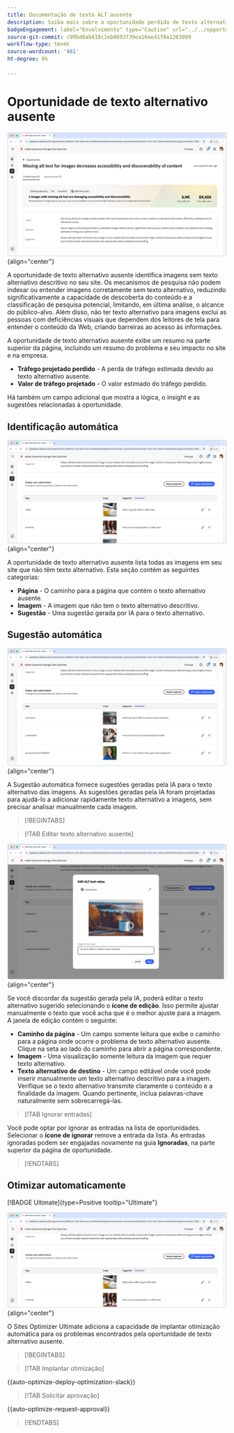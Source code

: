 ```yaml
---
title: Documentação de texto ALT ausente
description: Saiba mais sobre a oportunidade perdida de texto alternativo e como usá-la para melhorar o engajamento no seu site.
badgeEngagement: label="Envolvimento" type="Caution" url="../../opportunity-types/engagement.md" tooltip="Envolvimento"
source-git-commit: c99bd0ab418c1eb0693f39ea16ee41f8a1263099
workflow-type: tm+mt
source-wordcount: '461'
ht-degree: 0%

---
```



# Oportunidade de texto alternativo ausente

![Oportunidade de texto alternativo ausente](./assets/missing-alt-text/hero.png){align="center"}

A oportunidade de texto alternativo ausente identifica imagens sem texto alternativo descritivo no seu site. Os mecanismos de pesquisa não podem indexar ou entender imagens corretamente sem texto alternativo, reduzindo significativamente a capacidade de descoberta do conteúdo e a classificação de pesquisa potencial, limitando, em última análise, o alcance do público-alvo. Além disso, não ter texto alternativo para imagens exclui as pessoas com deficiências visuais que dependem dos leitores de tela para entender o conteúdo da Web, criando barreiras ao acesso às informações.

A oportunidade de texto alternativo ausente exibe um resumo na parte superior da página, incluindo um resumo do problema e seu impacto no site e na empresa.

* **Tráfego projetado perdido** - A perda de tráfego estimada devido ao texto alternativo ausente.
* **Valor de tráfego projetado** - O valor estimado do tráfego perdido.

Há também um campo adicional que mostra a lógica, o insight e as sugestões relacionadas à oportunidade.

## Identificação automática

![Texto alternativo ausente na identificação automática](./assets/missing-alt-text/auto-identify.png){align="center"}

A oportunidade de texto alternativo ausente lista todas as imagens em seu site que não têm texto alternativo. Esta seção contém as seguintes categorias:

* **Página** - O caminho para a página que contém o texto alternativo ausente.
* **Imagem** - A imagem que não tem o texto alternativo descritivo.
* **Sugestão** - Uma sugestão gerada por IA para o texto alternativo.

## Sugestão automática

![Sugestão automática sem texto alternativo](./assets/missing-alt-text/auto-suggest.png){align="center"}

A Sugestão automática fornece sugestões geradas pela IA para o texto alternativo das imagens. As sugestões geradas pela IA foram projetadas para ajudá-lo a adicionar rapidamente texto alternativo a imagens, sem precisar analisar manualmente cada imagem.

>[!BEGINTABS]

>[!TAB Editar texto alternativo ausente]

![Editar texto alternativo ausente](./assets/missing-alt-text/edit-alt-text-value.png){align="center"}

Se você discordar da sugestão gerada pela IA, poderá editar o texto alternativo sugerido selecionando o **ícone de edição**. Isso permite ajustar manualmente o texto que você acha que é o melhor ajuste para a imagem. A janela de edição contém o seguinte:

* **Caminho da página** - Um campo somente leitura que exibe o caminho para a página onde ocorre o problema de texto alternativo ausente. Clique na seta ao lado do caminho para abrir a página correspondente.
* **Imagem** - Uma visualização somente leitura da imagem que requer texto alternativo.
* **Texto alternativo de destino** - Um campo editável onde você pode inserir manualmente um texto alternativo descritivo para a imagem. Verifique se o texto alternativo transmite claramente o conteúdo e a finalidade da imagem. Quando pertinente, inclua palavras-chave naturalmente sem sobrecarregá-las.

>[!TAB Ignorar entradas]

Você pode optar por ignorar as entradas na lista de oportunidades. Selecionar o **ícone de ignorar** remove a entrada da lista. As entradas ignoradas podem ser engajadas novamente na guia **Ignoradas**, na parte superior da página de oportunidade.

>[!ENDTABS]

## Otimizar automaticamente

[!BADGE Ultimate]{type=Positive tooltip="Ultimate"}

![Otimizar automaticamente texto alternativo ausente](./assets/missing-alt-text/auto-optimize.png){align="center"}

O Sites Optimizer Ultimate adiciona a capacidade de implantar otimização automática para os problemas encontrados pela oportunidade de texto alternativo ausente. <!--- TBD-need more in-depth and opportunity specific information here. What does the auto-optimization do?-->

>[!BEGINTABS]

>[!TAB Implantar otimização]

{{auto-optimize-deploy-optimization-slack}}

>[!TAB Solicitar aprovação]

{{auto-optimize-request-approval}}

>[!ENDTABS]
